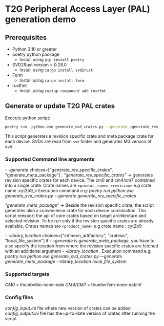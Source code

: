 # T2G Peripheral Access Layer (PAL) generation demo

## Prerequisites

* Python 3.10 or greater
* poetry python package
  * Install using `pip install poetry`
* SVD2Rust version > 0.28.0
  * Install using `cargo install svd2rust`
* Form
  * Install using `cargo install form`
* rustfmt
  * Install using `rustup component add rustfmt`

## Generate or update T2G PAL crates

Execute python script:

```bash
poetry run  python.exe generate_svd_crates.py --generate <generate_rev_specific_crates | generate_meta_package> --library_location <required only if --generate = generate_meta_package:  infineon_artifactory | cratesio | local_file_system>
```

This script generates a revision specific crate and meta package crate for each device.
SVDs are read from `svd` folder and generates M0 version of svd.

### Supported Command line arguments

 *- -generate*
choices=["generate_rev_specific_crates", "generate_meta_package"] :
*"generate_rev_specific_crates"* -> generates revision specific crates for each device. The cm0 and cm4/cm7 combined into a single crate. 
Crate names are `<product_name>_<revision>` e.g crate name :cyt2b9_c
Execution command e.g: *poetry run  python.exe generate_svd_crates.py --generate generate_rev_specific_crates*

*"generate_meta_package"* -> Beside the revision specific crate, the script generates also a convenience crate for each device combination. This script reexport the api of core crates based on target architecture and selected revision. To be run only if the revision specific crates are already available. Crates names are `<product_name>` e.g crate name : cyt2b9 

*- -library_location* 
choices=["infineon_artifactory", "cratesio", "local_file_system"]
if *- -generate* is *generate_meta_package*, you have to also specify the location from where the revision specific crates are fetched with an additional argument *- -library_location* .
Execution command e.g: *poetry run  python.exe generate_svd_crates.py --generate generate_meta_package --library_location local_file_system*

### Supported targets

*CM0* = thumbv6m-none-eabi
*CM4/CM7* = thumbv7em-none-eabihf 

### Config files

*config_input.ini* file where new version of crates can be added
*config_output.ini* file has the up-to-date version of crates after running the script.

